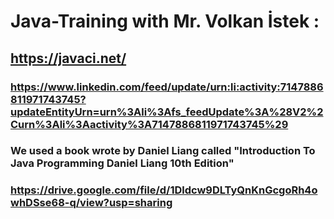 # Java-Training with Mr. Volkan İstek :
## https://javaci.net/
### https://www.linkedin.com/feed/update/urn:li:activity:7147886811971743745?updateEntityUrn=urn%3Ali%3Afs_feedUpdate%3A%28V2%2Curn%3Ali%3Aactivity%3A7147886811971743745%29
### We used a book wrote by Daniel Liang called "Introduction To Java Programming Daniel Liang 10th Edition"
### https://drive.google.com/file/d/1Dldcw9DLTyQnKnGcgoRh4owhDSse68-q/view?usp=sharing
